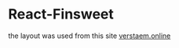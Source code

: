 # React-Finsweet

the layout was used from this site [verstaem.online](https://verstaem.online/projects/finsweet/)